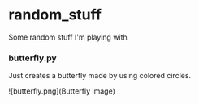 # random_stuff

Some random stuff I'm playing with

### butterfly.py

Just creates a butterfly made by using colored circles.

![butterfly.png](Butterfly image)
